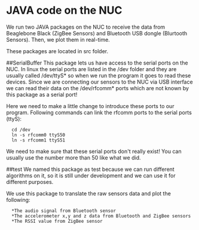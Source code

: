# JAVA code on the NUC
We run two JAVA packages on the NUC to receive the data from Beaglebone Black (ZigBee Sensors) and Bluetooth USB dongle (Blurtooth Sensors). Then, we plot them in real-time.

These packages are located in src folder.

##SerialBuffer
This package lets us have access to the serial ports on the NUC. In linux the serial ports are listed in the /dev folder and they are usually called /dev/ttyS* so when we run the program it goes to read these devices.
Since we are connecting our sensors to the NUC via USB interface we can read their data on the /dev/rfcomm* ports which are not known by this package as a serial port!

Here we need to make a little change to introduce these ports to our program. Following commands can link the rfcomm ports to the serial ports (ttyS):

      cd /dev
      ln -s rfcomm0 ttyS50
      ln -s rfcomm1 ttyS51

We need to make sure that these serial ports don't really exist! You can usually use the number more than 50 like what we did.

##test
We named this package as test because we can run different algorithms on it, so it is still under development and we can use it for different purposes.

We use this package to translate the raw sensors data and plot the following:
      
      *The audio signal from Bluetooth sensor
      *The accelerometer x,y and z data from Bluetooth and ZigBee sensors
      *The RSSI value from ZigBee sensor

